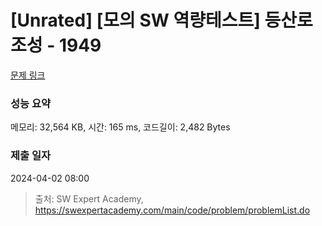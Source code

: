 # [Unrated] [모의 SW 역량테스트] 등산로 조성 - 1949 

[문제 링크](https://swexpertacademy.com/main/code/problem/problemDetail.do?contestProbId=AV5PoOKKAPIDFAUq) 

### 성능 요약

메모리: 32,564 KB, 시간: 165 ms, 코드길이: 2,482 Bytes

### 제출 일자

2024-04-02 08:00



> 출처: SW Expert Academy, https://swexpertacademy.com/main/code/problem/problemList.do